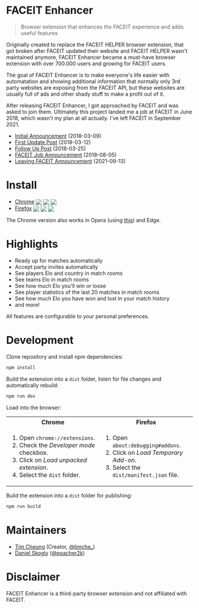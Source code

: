 # FACEIT Enhancer

> Browser extension that enhances the FACEIT experience and adds useful features

Originally created to replace the FACEIT HELPER browser extension, that got broken after FACEIT updated their website and FACEIT HELPER wasn't maintained anymore, FACEIT Enhancer became a must-have browser extension with over 700.000 users and growing for FACEIT users.

The goal of FACEIT Enhancer is to make everyone's life easier with automatation and showing additional information that normally only 3rd party websites are exposing from the FACEIT API, but these websites are usually full of ads and other shady stuff to make a profit out of it.

After releasing FACEIT Enhancer, I got approached by FACEIT and was asked to join them. Ultimately this project landed me a job at FACEIT in June 2018, which wasn't my plan at all actually. I've left FACEIT in September 2021.

- [Initial Announcement](https://www.reddit.com/r/GlobalOffensive/comments/82eq8j/ive_developed_faceit_enhancer_to_enhance_the/) (2018-03-09)
- [First Update Post](https://www.reddit.com/r/GlobalOffensive/comments/83pdza/update_faceit_enhancer_now_shows_player_country/) (2018-03-12)
- [Follow Up Post](https://www.reddit.com/r/GlobalOffensive/comments/872nl8/ive_developed_faceit_enhancer_to_enhance_the/) (2018-03-25)
- [FACEIT Job Announcement](https://www.reddit.com/r/FACEITEnhancer/comments/8jvh8x/i_will_soon_work_at_faceit_thanks_to_you_guys/) (2018-08-05)
- [Leaving FACEIT Announcement](https://twitter.com/timche_/status/1437437603456897033) (2021-09-13)

# Install

- [Chrome](https://chrome.google.com/webstore/detail/faceit-enhancer/mokknliiomknodkdmpcellamkopbdmao) <img valign="middle" src="https://img.shields.io/chrome-web-store/v/mokknliiomknodkdmpcellamkopbdmao?label=%20"> <img valign="middle" src="https://img.shields.io/chrome-web-store/users/mokknliiomknodkdmpcellamkopbdmao"> <img valign="middle" src="https://img.shields.io/chrome-web-store/rating/mokknliiomknodkdmpcellamkopbdmao">
- [Firefox](https://addons.mozilla.org/en-US/firefox/addon/faceit-enhancer/) <img valign="middle" src="https://img.shields.io/amo/v/faceit-enhancer?label=%20"> <img valign="middle" src="https://img.shields.io/amo/users/faceit-enhancer"> <img valign="middle" src="https://img.shields.io/amo/rating/faceit-enhancer">

The Chrome version also works in Opera (using [this](https://addons.opera.com/en/extensions/details/download-chrome-extension-9/)) and Edge.

# Highlights

- Ready up for matches automatically
- Accept party invites automatically
- See players Elo and country in match rooms
- See teams Elo in match rooms
- See how much Elo you'll win or loose
- See player statistics of the last 20 matches in match rooms
- See how much Elo you have won and lost in your match history
- and more!

All features are configurable to your personal preferences.

# Development

Clone repository and install npm dependencies:

```sh
npm install
```

Build the extension into a `dist` folder, listen for file changes and automatically rebuild:

```sh
npm run dev
```

Load into the browser:

<table>
  <tr>
    <th>Chrome</th>
    <th>Firefox</th>
  </tr>
  <tr>
    <td width="50%">
      <ol>
        <li>Open <code>chrome://extensions</code>.</li>
        <li>Check the <i>Developer mode</i> checkbox.</li>
        <li>Click on <i>Load unpacked extension</i>.</li>
        <li>Select the <code>dist</code> folder.</li>
      </ol>
    </td>
    <td width="50%">
      <ol>
        <li>Open <code>about:debugging#addons</code>.</li>
        <li>Click on <i>Load Temporary Add-on</i>.</li>
        <li>Select the <code>dist/manifest.json</code> file.</li>
      </ol>
    </td>
  </tr>
</table>

Build the extension into a `dist` folder for publishing:

```sh
npm run build
```

# Maintainers

- [Tim Cheung](https://github.com/timche) (Creator, [@timche\_](https://twitter.com/timche_))
- [Daniel Skogly](https://github.com/poacher2k) ([@poacher2k](https://twitter.com/poacher2k))

# Disclaimer

FACEIT Enhancer is a third-party browser extension and not affiliated with FACEIT.
